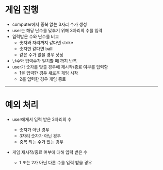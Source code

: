 # 게임 진행
- computer에서 중복 없는 3자리 수가 생성
- user는 해당 난수를 맞추기 위해 3자리의 수를 입력
- 입력받은 수와 난수를 비교
    - 숫자와 자리까지 같다면 strike
    - 숫자만 같다면 ball
    - 같은 수가 없을 경우 낫싱
- 난수와 입력수가 일치할 때 까지 반복
- user가 숫자를 맞출 경우에 재시작/종료 여부를 입력함
    - 1을 입력한 경우 새로운 게임 시작
    - 2를 입력한 경우 게임 종료

---

# 예외 처리
- user에게서 입력 받은 3자리의 수
    - 숫자가 아닌 경우
    - 3자리 숫자가 아닌 경우
    - 중복 되는 수가 있는 경우

- 게임 재시작/종료 여부에 대해 입력 받은 수
    - 1 또는 2가 아닌 다른 수를 입력 받을 경우